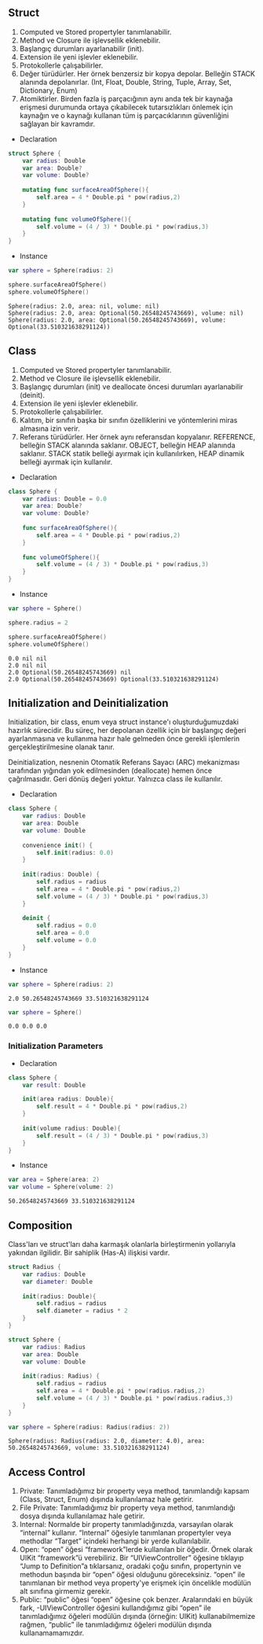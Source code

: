 ## Struct

1. Computed ve Stored propertyler tanımlanabilir.
2. Method ve Closure ile işlevsellik eklenebilir.
3. Başlangıç durumları ayarlanabilir (init).
4. Extension ile yeni işlevler eklenebilir.
5. Protokollerle çalışabilirler.
6. Değer türüdürler. Her örnek benzersiz bir kopya depolar. Belleğin STACK alanında depolanırlar. (Int, Float, Double, String, Tuple, Array, Set, Dictionary, Enum)
7. Atomiktirler. Birden fazla iş parçacığının aynı anda tek bir kaynağa erişmesi durumunda ortaya çıkabilecek tutarsızlıkları önlemek için kaynağın ve o kaynağı kullanan tüm iş parçacıklarının güvenliğini sağlayan bir kavramdır.

- Declaration
```swift
struct Sphere {
    var radius: Double
    var area: Double?
    var volume: Double?
    
    mutating func surfaceAreaOfSphere(){
        self.area = 4 * Double.pi * pow(radius,2)
    }
    
    mutating func volumeOfSphere(){
        self.volume = (4 / 3) * Double.pi * pow(radius,3)
    }
}
```
- Instance
```swift
var sphere = Sphere(radius: 2)

sphere.surfaceAreaOfSphere()
sphere.volumeOfSphere()
```
```
Sphere(radius: 2.0, area: nil, volume: nil)
Sphere(radius: 2.0, area: Optional(50.26548245743669), volume: nil)
Sphere(radius: 2.0, area: Optional(50.26548245743669), volume: Optional(33.510321638291124))
```

## Class

1. Computed ve Stored propertyler tanımlanabilir.
2. Method ve Closure ile işlevsellik eklenebilir.
3. Başlangıç durumları (init) ve deallocate öncesi durumları ayarlanabilir (deinit).
4. Extension ile yeni işlevler eklenebilir.
5. Protokollerle çalışabilirler.
6. Kalıtım, bir sınıfın başka bir sınıfın özelliklerini ve yöntemlerini miras almasına izin verir.
7. Referans türüdürler. Her örnek aynı referansdan kopyalanır. REFERENCE, belleğin STACK alanında saklanır. OBJECT, belleğin HEAP alanında saklanır. STACK statik belleği ayırmak için kullanılırken, HEAP dinamik belleği ayırmak için kullanılır.


- Declaration
```swift
class Sphere {
    var radius: Double = 0.0
    var area: Double?
    var volume: Double?
    
    func surfaceAreaOfSphere(){
        self.area = 4 * Double.pi * pow(radius,2)
    }
    
    func volumeOfSphere(){
        self.volume = (4 / 3) * Double.pi * pow(radius,3)
    }
}
```

- Instance
```swift
var sphere = Sphere()

sphere.radius = 2

sphere.surfaceAreaOfSphere()
sphere.volumeOfSphere()
```
```
0.0 nil nil
2.0 nil nil
2.0 Optional(50.26548245743669) nil
2.0 Optional(50.26548245743669) Optional(33.510321638291124)
```

## Initialization and Deinitialization
Initialization, bir class, enum veya struct instance'ı oluşturduğumuzdaki hazırlık sürecidir. Bu süreç, her depolanan özellik için bir başlangıç ​​değeri ayarlanmasına ve kullanıma hazır hale gelmeden önce gerekli işlemlerin gerçekleştirilmesine olanak tanır.

Deinitialization, nesnenin Otomatik Referans Sayacı (ARC) mekanizması tarafından yığından yok edilmesinden (deallocate) hemen önce çağrılmasıdır. Geri dönüş değeri yoktur. Yalnızca class ile kullanılır.

- Declaration
```swift
class Sphere {
    var radius: Double
    var area: Double
    var volume: Double
    
    convenience init() {
        self.init(radius: 0.0)
    }
    
    init(radius: Double) {
        self.radius = radius
        self.area = 4 * Double.pi * pow(radius,2)
        self.volume = (4 / 3) * Double.pi * pow(radius,3)
    }
    
    deinit {
        self.radius = 0.0
        self.area = 0.0
        self.volume = 0.0
    }
}
```

- Instance
```swift
var sphere = Sphere(radius: 2)
```
```
2.0 50.26548245743669 33.510321638291124
```
```swift
var sphere = Sphere()
```
```
0.0 0.0 0.0
```

### Initialization Parameters

- Declaration
```swift
class Sphere {
    var result: Double

    init(area radius: Double){
        self.result = 4 * Double.pi * pow(radius,2)
    }
    
    init(volume radius: Double){
        self.result = (4 / 3) * Double.pi * pow(radius,3)
    }
}
```

- Instance
```swift
var area = Sphere(area: 2)
var volume = Sphere(volume: 2)
```
```
50.26548245743669 33.510321638291124
```

## Composition
Class'ları ve struct'ları daha karmaşık olanlarla birleştirmenin yollarıyla yakından ilgilidir. Bir sahiplik (Has-A) ilişkisi vardır.

```swift
struct Radius {
    var radius: Double
    var diameter: Double
    
    init(radius: Double){
        self.radius = radius
        self.diameter = radius * 2
    }
}

struct Sphere {
    var radius: Radius
    var area: Double
    var volume: Double
    
    init(radius: Radius) {
        self.radius = radius
        self.area = 4 * Double.pi * pow(radius.radius,2)
        self.volume = (4 / 3) * Double.pi * pow(radius.radius,3)
    }
}
```
```swift
var sphere = Sphere(radius: Radius(radius: 2))
```
```
Sphere(radius: Radius(radius: 2.0, diameter: 4.0), area: 50.26548245743669, volume: 33.510321638291124)
```

## Access Control

1. Private: Tanımladığımız bir property veya method, tanımlandığı kapsam (Class, Struct, Enum) dışında kullanılamaz hale getirir.
2. File Private: Tanımladığımız bir property veya method, tanımlandığı dosya dışında kullanılamaz hale getirir.
3. Internal: Normalde bir property tanımladığınızda, varsayılan olarak “internal” kullanır. “Internal” öğesiyle tanımlanan propertyler veya methodlar “Target” içindeki herhangi bir yerde kullanılabilir.
4. Open: “open” öğesi “framework”lerde kullanılan bir öğedir. Örnek olarak UIKit “framework”ü verebiliriz. Bir “UIViewController”
öğesine tıklayıp “Jump to Definition”a tıklarsanız, oradaki çoğu sınıfın, propertynin ve methodun başında bir “open” öğesi olduğunu göreceksiniz. “open” ile tanımlanan bir method veya property'ye erişmek için öncelikle modülün alt sınıfına girmemiz gerekir.
5. Public: “public” öğesi “open” öğesine çok benzer. Aralarındaki en büyük fark, -UIViewController öğesini kullandığımız gibi “open” ile tanımladığımız öğeleri modülün dışında (örneğin: UIKit) kullanabilmemize rağmen, “public” ile tanımladığımız öğeleri modülün dışında kullanamamamızdır.
